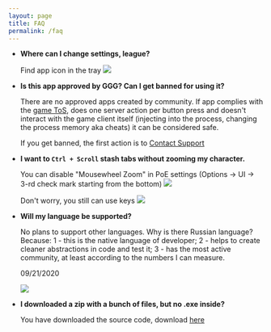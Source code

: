 ```yaml
---
layout: page
title: FAQ
permalink: /faq
---
```


- **Where can I change settings, league?**

  Find app icon in the tray
  ![](https://imgur.com/dHM1WeQ.png)

- **Is this app approved by GGG? Can I get banned for using it?**

  There are no approved apps created by community. If app complies with the [game ToS](https://www.pathofexile.com/legal/terms-of-use-and-privacy-policy), does one server action per button press
  and doesn't interact with the game client itself (injecting into the process, changing the process memory aka cheats)
  it can be considered safe.

  If you get banned, the first action is to [Contact Support](https://www.pathofexile.com/support)

- **I want to `Ctrl + Scroll` stash tabs without zooming my character.**

  You can disable "Mousewheel Zoom" in PoE settings (Options -> UI -> 3-rd check mark starting from the bottom)
  ![](https://imgur.com/WJcChYb.png)

  Don't worry, you still can use keys
  ![](https://imgur.com/F3GA0f0.png)

- **Will my language be supported?**

  No plans to support other languages. Why is there Russian language?
  Because:
    1 - this is the native language of developer;
    2 - helps to create cleaner abstractions in code and test it;
    3 - has the most active community, at least according to the numbers I can measure.

  09/21/2020

  ![](https://imgur.com/HujBLLR.png)

- **I downloaded a zip with a bunch of files, but no .exe inside?**

  You have downloaded the source code, download [here](/download)

